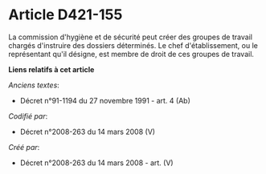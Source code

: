 # Article D421-155

La commission d'hygiène et de sécurité peut créer des groupes de travail chargés d'instruire des dossiers déterminés. Le chef
d'établissement, ou le représentant qu'il désigne, est membre de droit de ces groupes de travail.

**Liens relatifs à cet article**

_Anciens textes_:

  - Décret n°91-1194 du 27 novembre 1991 - art. 4 (Ab)

_Codifié par_:

  - Décret n°2008-263 du 14 mars 2008 (V)

_Créé par_:

  - Décret n°2008-263 du 14 mars 2008 - art. (V)
